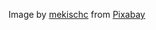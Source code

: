 Image by <a href="https://pixabay.com/users/mekischc-23238419/?utm_source=link-attribution&utm_medium=referral&utm_campaign=image&utm_content=6951735">mekischc</a> from <a href="https://pixabay.com//?utm_source=link-attribution&utm_medium=referral&utm_campaign=image&utm_content=6951735">Pixabay</a>